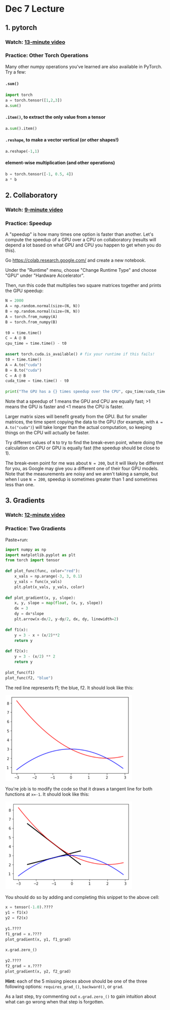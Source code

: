 # Dec 7 Lecture

## 1. pytorch

### Watch: [13-minute video](https://youtu.be/4_SV8O34dSs)

### Practice: Other Torch Operations

Many other numpy operations you've learned are also available in
PyTorch.  Try a few:

#### `.sum()`

```python
import torch
a = torch.tensor([1,2,3])
a.sum()
```

#### `.item()`, to extract the only value from a tensor

```python
a.sum().item()
```

#### `.reshape`, to make a vector vertical (or other shapes!)

```python
a.reshape(-1,1)
```

#### element-wise multiplication (and other operations)

```python
b = torch.tensor([-1, 0.5, 4])
a * b
```

## 2. Collaboratory

### Watch: [9-minute video](https://youtu.be/MU9GOIXoY5c)

### Practice: Speedup

A "speedup" is how many times one option is faster than another.
Let's compute the speedup of a GPU over a CPU on collaboratory
(results will depend a lot based on what GPU and CPU you happen to get
when you do this).

Go https://colab.research.google.com/ and create a new notebook.

Under the "Runtime" menu, choose "Change Runtime Type" and choose
"GPU" under "Hardware Accelerator".

Then, run this code that multiplies two square matrices together and
prints the GPU speedup:

```python
N = 2000
A = np.random.normal(size=(N, N))
B = np.random.normal(size=(N, N))
A = torch.from_numpy(A)
B = torch.from_numpy(B)

t0 = time.time()
C = A @ B
cpu_time = time.time() - t0

assert torch.cuda.is_available() # fix your runtime if this fails!
t0 = time.time()
A = A.to("cuda")
B = B.to("cuda")
C = A @ B
cuda_time = time.time() - t0

print("The GPU has a {} times speedup over the CPU", cpu_time/cuda_time)
```

Note that a speedup of 1 means the GPU and CPU are equally fast; >1
means the GPU is faster and <1 means the CPU is faster.

Larger matrix sizes will benefit greatly from the GPU.  But for
smaller matrices, the time spent copying the data to the GPU (for
example, with `A = A.to("cuda")`) will take longer than the actual
computation, so keeping things on the CPU will actually be faster.

Try different values of `N` to try to find the break-even point, where
doing the calculation on CPU or GPU is equally fast (the speedup
should be close to 1).

The break-even point for me was about `N = 200`, but it will likely be
different for you, as Google may give you a different one of their
four GPU models.  Note that the measurements are noisy and we aren't
taking a sample, but when I use `N = 200`, speedup is sometimes
greater than 1 and sometimes less than one.

## 3. Gradients

### Watch: [12-minute video](https://youtu.be/ICQmO3bbhNI)

### Practice: Two Gradients

Paste+run:

```python
import numpy as np
import matplotlib.pyplot as plt
from torch import tensor

def plot_func(func, color="red"):
    x_vals = np.arange(-3, 3, 0.1)
    y_vals = func(x_vals)
    plt.plot(x_vals, y_vals, color)

def plot_gradient(x, y, slope):
    x, y, slope = map(float, (x, y, slope))
    dx = 3
    dy = dx*slope
    plt.arrow(x-dx/2, y-dy/2, dx, dy, linewidth=2)

def f1(x):
    y = 3 - x + (x/2)**2
    return y
    
def f2(x):
    y = 3 - (x/2) ** 2
    return y

plot_func(f1)
plot_func(f2, "blue")
```

The red line represents f1; the blue, f2.  It should look like this:

<img src="before.png" width=400>

You're job is to modify the code so that it draws a tangent line for
both functions at `x=-1`.  It should look like this:

<img src="after.png" width=400>

You should do so by adding and completing this snippet to the above cell:

```python
x = tensor(-1.0).????
y1 = f1(x)
y2 = f2(x)

y1.????
f1_grad = x.????
plot_gradient(x, y1, f1_grad)

x.grad.zero_()

y2.????
f2_grad = x.????
plot_gradient(x, y2, f2_grad)
```

**Hint:** each of the 5 missing pieces above should be one of the
  three following options: `requires_grad_()`, `backward()`, or
  `grad`.

As a last step, try commenting out `x.grad.zero_()` to gain intuition
about what can go wrong when that step is forgotten.
